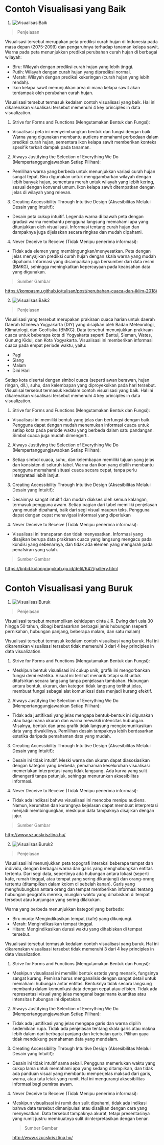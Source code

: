 # Contoh Visualisasi yang Baik
1. ![VisualisasiBaik](./Visualisasi_Baik.jpeg)
> Penjelasan

Visualisasi tersebut merupakan peta prediksi curah hujan di Indonesia pada masa depan (2075-2099) dan pengaruhnya terhadap tanaman kelapa sawit. Warna pada peta menunjukkan prediksi perubahan curah hujan di berbagai wilayah:
* Biru: Wilayah dengan prediksi curah hujan yang lebih tinggi.
* Putih: Wilayah dengan curah hujan yang diprediksi normal.
* Merah: Wilayah dengan prediksi kekeringan (curah hujan yang lebih rendah). 
* Ikon kelapa sawit menunjukkan area di mana kelapa sawit akan terdampak oleh perubahan curah hujan.

Visualisasi tersebut termasuk kedalam contoh visualisasi yang baik. Hal ini dikarenakan visualisasi tersebut memenuhi 4 key principles in data visualization.
1. Strive for Forms and Functions (Mengutamakan Bentuk dan Fungsi):
* Visualisasi peta ini menyeimbangkan bentuk dan     fungsi dengan baik. Warna yang digunakan membantu audiens memahami perbedaan dalam prediksi curah hujan, sementara ikon kelapa sawit memberikan konteks spesifik terkait dampak pada tanaman.
2. Always Justifying the Selection of Everything We Do    (Mempertanggungjawabkan Setiap Pilihan):
* Pemilihan warna yang berbeda untuk menunjukkan variasi curah hujan sangat tepat. Biru digunakan untuk menggambarkan wilayah dengan lebih banyak hujan, sementara merah untuk wilayah yang lebih kering, sesuai dengan konvensi umum. Ikon kelapa sawit ditempatkan dengan jelas di wilayah yang relevan.
3. Creating Accessibility Through Intuitive Design (Aksesibilitas Melalui Desain yang Intuitif):
* Desain peta cukup intuitif. Legenda warna di bawah peta dengan gradasi warna membantu pengguna langsung memahami apa yang ditunjukkan oleh visualisasi. Informasi tentang curah hujan dan dampaknya juga dijelaskan secara ringkas dan mudah dipahami.
4. Never Deceive to Receive (Tidak Menipu penerima informasi):
* Tidak ada elemen yang membingungkan/menyesatkan. Peta dengan jelas menyajikan prediksi curah hujan dengan skala warna yang mudah dipahami. Informasi yang disampaikan juga bersumber dari data resmi (BMKG), sehingga meningkatkan kepercayaan pada keabsahan data yang digunakan.

> Sumber Gambar

https://kompasmu.github.io/tulisan/post/perubahan-cuaca-dan-iklim-2018/

2. ![VisualisasiBaik2](./Visualisasi_Baik2.png)
>Penjelasan

Visualisasi yang tersebut merupakan prakiraan cuaca harian untuk daerah Daerah Istimewa Yogyakarta (DIY) yang disajikan oleh Badan Meteorologi, Klimatologi, dan Geofisika (BMKG). Data tersebut menunjukkan prakiraan cuaca untuk beberapa kota di Yogyakarta seperti Bantul, Sleman, Wates, Gunung Kidul, dan Kota Yogyakarta. Visualisasi ini memberikan informasi cuaca pada empat periode waktu, yaitu:
* Pagi
* Siang
* Malam
* Dini Hari

Setiap kota disertai dengan simbol cuaca (seperti awan berawan, hujan ringan, dll.), suhu, dan kelembapan yang diproyeksikan pada hari tersebut.
Visualisai tersebut termasuk kedalam contoh visualisasi yang baik. Hal ini dikarenakan visualisasi tersebut memenuhi 4 key principles in data visualization.
1. Strive for Forms and Functions (Mengutamakan Bentuk dan Fungsi):
* Visualisasi ini memiliki bentuk yang jelas dan berfungsi dengan baik. Pengguna dapat dengan mudah menemukan informasi cuaca untuk setiap kota pada periode waktu yang berbeda dalam satu pandangan. Simbol cuaca juga mudah dimengerti.
2. Always Justifying the Selection of Everything We Do    (Mempertanggungjawabkan Setiap Pilihan):
*  Setiap simbol cuaca, suhu, dan kelembapan memiliki tujuan yang jelas dan konsisten di seluruh tabel. Warna dan ikon yang dipilih membantu pengguna memahami situasi cuaca secara cepat, tanpa perlu interpretasi lebih lanjut.
3. Creating Accessibility Through Intuitive Design (Aksesibilitas Melalui Desain yang Intuitif):
*  Desainnya sangat intuitif dan mudah diakses oleh semua kalangan, termasuk pengguna awam. Setiap bagian dari tabel memiliki penjelasan yang mudah dipahami, baik dari segi visual maupun teks. Pengguna dapat dengan cepat menavigasi informasi yang diperlukan
4. Never Deceive to Receive (Tidak Menipu penerima informasi):
* Visualisasi ini transparan dan tidak menyesatkan. Informasi yang disajikan berupa data prakiraan cuaca yang langsung mengacu pada kondisi yang sebenarnya, dan tidak ada elemen yang mengarah pada penafsiran yang salah.

> Sumber Gambar

https://bpbd.kulonprogokab.go.id/detil/642/gallery.html

# Contoh Visualisasi yang Buruk
1. ![VisualisasiBuruk](./Visualisasi_Buruk.png)
> Penjelasan

Visualisasi tersebut menampilkan kehidupan cinta J.R. Ewing dari usia 30 hingga 50 tahun, dibagi berdasarkan berbagai jenis hubungan (seperti pernikahan, hubungan panjang, beberapa malam, dan satu malam)

Visualisasi tersebut termasuk kedalam contoh visualisasi yang buruk. Hal ini dikarenakan visualisasi tersebut tidak memenuhi 3 dari 4 key principles in data visualization.
1. Strive for Forms and Functions (Mengutamakan Bentuk dan Fungsi):
* Meskipun bentuk visualisasi ini cukup unik, grafik ini mengorbankan fungsi demi estetika. Visual ini terlihat menarik tetapi sulit untuk ditafsirkan secara langsung tanpa penjelasan tambahan. Hubungan antara bentuk, ukuran, dan kategori tidak langsung terlihat jelas, membuat fungsi sebagai alat komunikasi data menjadi kurang efektif.
2. Always Justifying the Selection of Everything We Do    (Mempertanggungjawabkan Setiap Pilihan):
* Tidak ada justifikasi yang jelas mengapa bentuk-bentuk ini digunakan atau bagaimana ukuran dan warna mewakili intensitas hubungan. Misalnya, bentuk dan area grafik tidak langsung mengkomunikasikan data yang diwakilinya. Pemilihan desain tampaknya lebih berdasarkan estetika daripada pemahaman data yang mudah.
3. Creating Accessibility Through Intuitive Design (Aksesibilitas Melalui Desain yang Intuitif):
* Desain ini tidak intuitif. Meski warna dan ukuran dapat diasosiasikan dengan kategori yang berbeda, pemahaman keseluruhan visualisasi memerlukan interpretasi yang tidak langsung. Ada kurva yang sulit dimengerti tanpa petunjuk, sehingga menurunkan aksesibilitas informasi.
4. Never Deceive to Receive (Tidak Menipu penerima informasi):
* Tidak ada indikasi bahwa visualisasi ini mencoba menipu audiens. Namun, kerumitan dan kurangnya kejelasan dapat membuat interpretasi menjadi membingungkan, meskipun data tampaknya disajikan dengan jujur.

> Sumber Gambar

http://www.szucskrisztina.hu/

2. ![VisualisasiBuruk2](./Visualisasi_Buruk2.png)
> Penjelasan

Visualisasi ini menunjukkan peta topografi interaksi beberapa tempat dan individu, dengan berbagai warna dan garis yang menghubungkan entitas tertentu. Dari segi data, sepertinya ada hubungan antara lokasi (seperti kafe, rumah tinggal, atau tempat yang sering dikunjungi) dan orang-orang tertentu (ditampilkan dalam kolom di sebelah kanan). Garis yang menghubungkan antara orang dan tempat memberikan informasi tentang hubungan geografis mereka, mungkin waktu yang dihabiskan di tempat tersebut atau kunjungan yang sering dilakukan.

Warna yang berbeda menunjukkan kategori yang berbeda:

* Biru muda: Mengindikasikan tempat (kafe) yang dikunjungi.
* Merah: Mengindikasikan tempat tinggal.
* Hitam: Mengindikasikan durasi waktu yang dihabiskan di tempat tersebut.

Visualisasi tersebut termasuk kedalam contoh visualisasi yang buruk. Hal ini dikarenakan visualisasi tersebut tidak memenuhi 3 dari 4 key principles in data visualization.
1. Strive for Forms and Functions (Mengutamakan Bentuk dan Fungsi):
* Meskipun visualisasi ini memiliki bentuk estetis yang menarik, fungsinya sangat kurang. Pemirsa harus menganalisis dengan sangat detail untuk memahami hubungan antar entitas. Bentuknya tidak secara langsung membantu dalam komunikasi data dengan cepat atau efisien. Tidak ada representasi visual yang jelas mengenai bagaimana kuantitas atau intensitas hubungan ini dipetakan.
2. Always Justifying the Selection of Everything We Do    (Mempertanggungjawabkan Setiap Pilihan):
* Tidak ada justifikasi yang jelas mengapa garis dan warna dipilih sedemikian rupa. Tidak ada penjelasan tentang skala garis atau makna lebih dalam dari berbagai panjang dan ketebalan garis. Pilihan gaya tidak mendukung pemahaman data yang mendalam.
3. Creating Accessibility Through Intuitive Design (Aksesibilitas Melalui Desain yang Intuitif):
* Desain ini tidak intuitif sama sekali. Pengguna memerlukan waktu yang cukup lama untuk memahami apa yang sedang ditampilkan, dan tidak ada panduan visual yang membantu memperjelas maksud dari garis, warna, atau tata letak yang rumit. Hal ini mengurangi aksesibilitas informasi bagi pemirsa awam.
4. Never Deceive to Receive (Tidak Menipu penerima informasi):
* Meskipun visualisasi ini rumit dan sulit dipahami, tidak ada indikasi bahwa data tersebut dimanipulasi atau disajikan dengan cara yang menyesatkan. Data tersebut tampaknya akurat, tetapi presentasinya yang rumit justru membuatnya sulit diinterpretasikan dengan benar.

  > Sumber Gambar

  http://www.szucskrisztina.hu/
